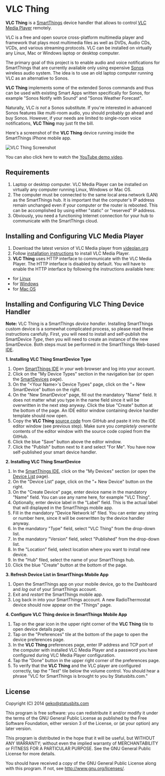VLC Thing
=========

**VLC Thing** is a [SmartThings](http://fbuy.me/bb9pe) device handler that
allows to control [VLC Media Player](http://www.videolan.org) remotely.

VLC is a free and open source cross-platform multimedia player and framework
that plays most multimedia files as well as DVDs, Audio CDs, VCDs, and various
streaming protocols. VLC can be installed on virtually any Linux, Mac or
Windows laptop or desktop computer.

The primary goal of this project is to enable audio and voice notifications
for SmartThings that are currently available only using expensive
[Sonos](http://www.sonos.com) wireless audio system. The idea is to use an
old laptop computer running VLC as an alternative to Sonos.

**VLC Thing** implements some of the extended Sonos commands and thus can be
used with existing Smart Apps written specifically for Sonos, for example
"Sonos Notify with Sound" and "Sonos Weather Forecast".

Naturally, VLC *is not* a Sonos substitute. If you're interested in advanced
Sonos features like multi-room audio, you should probably go ahead and buy
Sonos. However, if your needs are limited to single-room voice notifications,
**VLC Thing** may just fit the bill.

Here's a screenshot of the **VLC Thing** device running inside the SmartThings
iPhone mobile app.

![VLC Thing Screenshot](http://statusbits.github.io/images/VLCThing-01.jpg)

You can also click here to watch the
[YouTube demo video](http://youtu.be/laCar-03Jq4).


Requirements
------------

1. Laptop or desktop computer. VLC Media Player can be installed on virtually
any computer running Linux, Windows or Mac OS.
2. The computer must be connected to the same local area network (LAN) as the
SmartThings hub. It is important that the computer's IP address remain
unchanged even if your computer or the router is rebooted. This can be
accomplished by using either "static" or "reserved" IP address.
3. Obviously, you need a functioning Internet connection for your hub to
communicate with the SmartThings cloud.


Installing and Configuring VLC Media Player
-------------------------------------------

1. Download the latest version of VLC Media player from
[videolan.org](http://www.videolan.org)
2. Follow [installation instructions](https://wiki.videolan.org/Documentation:Installing_VLC/)
to install VLC Media Player.
3. **VLC Thing** uses HTTP interface to communicate with the VLC Media Player.
The HTTP interface is disabled by default. You will have to enable the HTTP
interface by following the instructions available here:
 - for [Linux](http://hobbyistsoftware.com/VLCSetup-linux)
 - for [Windows](http://hobbyistsoftware.com/vlcsetup-win-manual)
 - for [Mac OS](http://hobbyistsoftware.com/vlcsetup-mac-manual)


Installing and Configuring VLC Thing Device Handler
---------------------------------------------------

**Note:** VLC Thing is a SmartThings *device handler*. Installing SmartThings
custom device is a somewhat complicated process, so please read these
instructions carefully. First, you will need to install and self-publish the
SmartDevice *Type*, then you will need to create an instance of the new
SmartDevice. Both steps must be performed in the SmartThings Web-based
[IDE](https://graph.api.smartthings.com).

**1. Installing VLC Thing SmartDevice Type**

1. Open [SmartThings IDE](https://graph.api.smartthings.com) in your web
browser and log into your account.
2. Click on the "My Device Types" section in the navigation bar (or open the
[SmartDevices](https://graph.api.smartthings.com/ide/devices) page).
3. On the "\<Your Name\>'s Device Types" page, click on the "+ New SmartDevice"
button on the right.
4. On the "New SmartDevice" page, fill out the mandatory "Name" field. It does
not matter what you type in the name field since it will be overwritten in the
next step anyway. Click the blue "Create" button at the bottom of the page. An
IDE editor window containing device handler template should now open.
5. Copy the **VLC Thing**
[source code](https://github.com/statusbits/smartthings-vlc/blob/master/vlc.thing.groovy)
from GitHub and paste it into the IDE editor window (see previous step). Make
sure you *completely overwrite* contents of the editor window with the source
code copied from the GitHub.
6. Click the blue "Save" button above the editor window.
7. Click the "Publish" button next to it and select "For Me". You have now
self-published your smart device handler.

**2. Installing VLC Thing SmartDevice**

1. In the [SmartThings IDE](https://graph.api.smartthings.com), click on the
"My Devices" section (or open the [Device List](https://graph.api.smartthings.com/device/list)
page).
2. On the "Device List" page, click on the "+ New Device" button on the right.
3. On the "Create Device" page, enter device name in the mandatory "Name"
field. You can use any name here, for example "VLC Thing".
4. Optionally, enter device label in the "Label" field. This is the actual
label that will displayed in the SmartThings mobile app.
5. Fill in the mandatory "Device Network Id" filed. You can enter any string
or number here, since it will be overwritten by the device handler anyway.
6. In the mandatory "Type" field, select "VLC Thing" from the drop-down
list.
7. In the mandatory "Version" field, select "Published" from the drop-down
list.
8. In the "Location" field, select location where you want to install new
device.
9. In the "Hub" filed, select the name of your SmartThings hub.
10. Click the blue "Create" button at the bottom of the page.

**3. Refresh Device List in SmartThings Mobile App**

1. Open the SmartThings app on your mobile device, go to the Dashboard and
*log out* of your SmartThings account.
2. Exit and *restart* the SmartThings mobile app.
3. Log back in into your SmartThings account. A new RadioThermostat device
should now appear on the "Things" page.

**4. Configure VLC Thing device in SmartThings Mobile App**

1. Tap on the gear icon in the upper right corner of the **VLC Thing** tile to
open device details page.
2. Tap on the "Preferences" tile at the bottom of the page to open the device
preferences page.
3. In the **VLC Thing** preferences page, enter IP address and TCP port of
the computer with installed VLC Media Player and a password you have
configured during VLC Media Player configuration.
4. Tap the "Done" button in the upper right corner of the preferences page.
5. To verify that the **VLC Thing** and the VLC player are configured correctly,
tap the "Test" tile below the volume control. You should hear a phrase "VLC
for SmartThings is brought to you by Statusbits.com."


License
-------

Copyright (C) 2014 geko@statusbits.com

This program is free software: you can redistribute it and/or modify it
under the terms of the GNU General Public License as published by the Free
Software Foundation, either version 3 of the License, or (at your option)
any later version.

This program is distributed in the hope that it will be useful, but
WITHOUT ANY WARRANTY; without even the implied warranty of MERCHANTABILITY
or FITNESS FOR A PARTICULAR PURPOSE.  See the GNU General Public License
for more details.

You should have received a copy of the GNU General Public License along
with this program.  If not, see <http://www.gnu.org/licenses/>.
